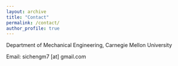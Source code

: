 ```yaml
---
layout: archive
title: "Contact"
permalink: /contact/
author_profile: true
---
```

Department of Mechanical Engineering, Carnegie Mellon University<br>

Email: sichengm7 [at] gmail.com
